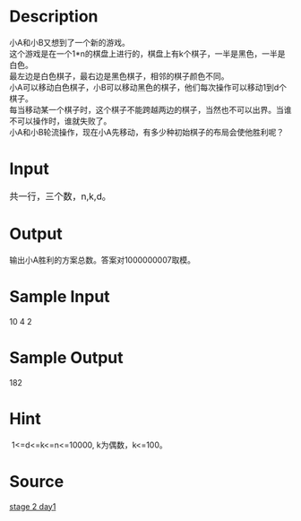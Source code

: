 
# Description

<div class="content"><div style="text-align: left;">
<div>小A和小B又想到了一个新的游戏。</div>
<div>这个游戏是在一个1*n的棋盘上进行的，棋盘上有k个棋子，一半是黑色，一半是白色。</div>
<div>最左边是白色棋子，最右边是黑色棋子，相邻的棋子颜色不同。</div>
<div>小A可以移动白色棋子，小B可以移动黑色的棋子，他们每次操作可以移动1到d个棋子。</div>
<div>每当移动某一个棋子时，这个棋子不能跨越两边的棋子，当然也不可以出界。当谁不可以操作时，谁就失败了。</div>
<div>小A和小B轮流操作，现在小A先移动，有多少种初始棋子的布局会使他胜利呢？</div>
</div></div>

# Input

<div class="content"><div><span style="font-size: 12pt">共一行，三个数，</span><span style="font-size: 12pt">n,k,d</span><span style="font-size: 12pt">。</span></div></div>

# Output

<div class="content"><p>输出小A胜利的方案总数。答案对1000000007取模。</p></div>

# Sample Input

<div class="content"><span class="sampledata">10 4 2<br/>
</span></div>

# Sample Output

<div class="content"><span class="sampledata">182</span></div>

# Hint

<div class="content"><p></p><p> 1&lt;=d&lt;=k&lt;=n&lt;=10000, k为偶数，k&lt;=100。</p><p></p></div>

# Source

<div class="content"><p><a href="problemset.php?search=stage 2 day1">stage 2 day1</a></p></div>

